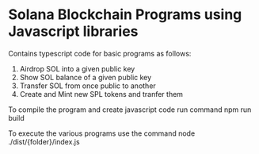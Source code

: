 # Solana Blockchain Programs using Javascript libraries

Contains typescript code for basic programs as follows:
1. Airdrop SOL into a given public key
2. Show SOL balance of a given public key
3. Transfer SOL from once public to another
4. Create and Mint new SPL tokens and tranfer them

To compile the program and create javascript code run command
npm run build

To execute the various programs use the command
node ./dist/{folder}/index.js